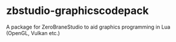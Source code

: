 # zbstudio-graphicscodepack
A package for ZeroBraneStudio to aid graphics programming in Lua (OpenGL, Vulkan etc.)
